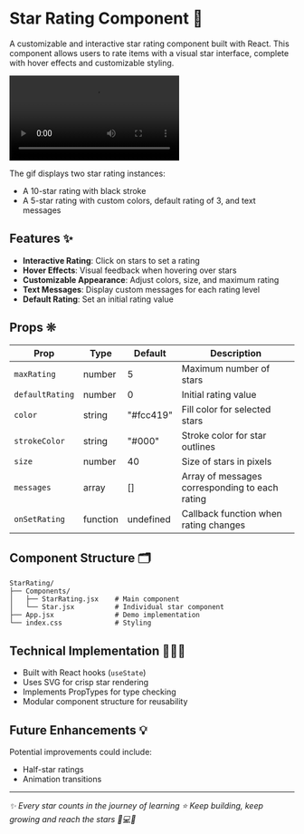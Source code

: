 # Star Rating Component 🌟

A customizable and interactive star rating component built with React. This component allows users to rate items with a visual star interface, complete with hover effects and customizable styling.

![Star Rating](./public/solution.mp4)

The gif displays two star rating instances:

- A 10-star rating with black stroke
- A 5-star rating with custom colors, default rating of 3, and text messages

## Features ✨

- **Interactive Rating**: Click on stars to set a rating
- **Hover Effects**: Visual feedback when hovering over stars
- **Customizable Appearance**: Adjust colors, size, and maximum rating
- **Text Messages**: Display custom messages for each rating level
- **Default Rating**: Set an initial rating value

## Props ❊

| Prop            | Type     | Default   | Description                                    |
| --------------- | -------- | --------- | ---------------------------------------------- |
| `maxRating`     | number   | 5         | Maximum number of stars                        |
| `defaultRating` | number   | 0         | Initial rating value                           |
| `color`         | string   | "#fcc419" | Fill color for selected stars                  |
| `strokeColor`   | string   | "#000"    | Stroke color for star outlines                 |
| `size`          | number   | 40        | Size of stars in pixels                        |
| `messages`      | array    | []        | Array of messages corresponding to each rating |
| `onSetRating`   | function | undefined | Callback function when rating changes          |

## Component Structure 🗂️

```
StarRating/
├── Components/
│   ├── StarRating.jsx    # Main component
│   └── Star.jsx          # Individual star component
├── App.jsx               # Demo implementation
└── index.css             # Styling
```

## Technical Implementation 👩🏽‍💻

- Built with React hooks (`useState`)
- Uses SVG for crisp star rendering
- Implements PropTypes for type checking
- Modular component structure for reusability

## Future Enhancements 💡

Potential improvements could include:

- Half-star ratings
- Animation transitions

---

_✨ Every star counts in the journey of learning ⭐ Keep building, keep growing and reach the stars 🌟💻🌌_

